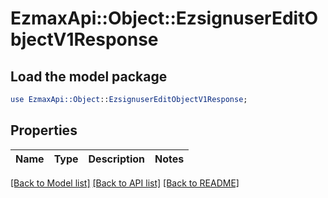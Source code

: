 # EzmaxApi::Object::EzsignuserEditObjectV1Response

## Load the model package
```perl
use EzmaxApi::Object::EzsignuserEditObjectV1Response;
```

## Properties
Name | Type | Description | Notes
------------ | ------------- | ------------- | -------------

[[Back to Model list]](../README.md#documentation-for-models) [[Back to API list]](../README.md#documentation-for-api-endpoints) [[Back to README]](../README.md)


